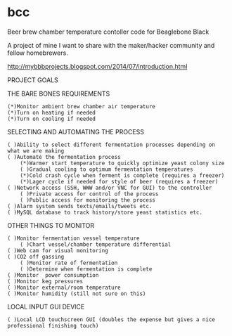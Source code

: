 bcc
===

Beer brew chamber temperature contoller code for Beaglebone Black

A project of mine I want to share with the maker/hacker community and fellow homebrewers.

http://mybbbprojects.blogspot.com/2014/07/introduction.html

PROJECT GOALS

THE BARE BONES REQUIREMENTS

    (*)Monitor ambient brew chamber air temperature
    (*)Turn on heating if needed
    (*)Turn on cooling if needed

SELECTING AND AUTOMATING THE PROCESS

    ( )Ability to select different fermentation processes depending on what we are making
    ( )Automate the fermentation process
        (*)Warmer start temperature to quickly optimize yeast colony size
        ( )Gradual cooling to optimum fermentation temperatures
        (*)Cold crash cycle when ferment is complete (requires a freezer)
        (*)Lager cycle if needed for style of beer (requires a freezer)
    ( )Network access (SSH, WWW and/or VNC for GUI) to the controller
        ( )Private access for control of the process
        ( )Public access for monitoring the process 
    ( )Alarm system sends texts/emails/tweets etc. 
    ( )MySQL database to track history/store yeast statistics etc.

OTHER THINGS TO MONITOR

    ( )Monitor fermentation vessel temperature
        ( )Chart vessel/chamber temperature differential
    ( )Web cam for visual monitoring
    ( )CO2 off gassing
        ( )Monitor rate of fermentation
        ( )Determine when fermentation is complete
    ( )Monitor  power consumption
    ( )Monitor keg pressures
    ( )Monitor external/room temperature 
    ( )Monitor humidity (still not sure on this)

LOCAL INPUT GUI DEVICE

    ( )Local LCD touchscreen GUI (doubles the expense but gives a nice professional finishing touch)
